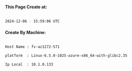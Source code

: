 
   
#### This Page Create at:

```bash

2024-12-06 - 15:59:06 UTC

```

#### Create By Machine:

```bash

Host Name : fv-az1272-571

platform  : Linux-6.5.0-1025-azure-x86_64-with-glibc2.35

Ip Local  : 10.1.0.133

```

